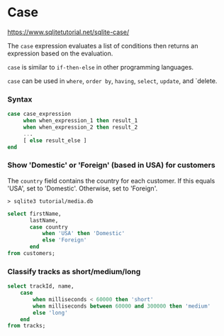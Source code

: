 # Case

https://www.sqlitetutorial.net/sqlite-case/

The `case` expression evaluates a list of conditions then returns an expression based on the evaluation.

`case` is similar to `if-then-else` in other programming languages.

`case` can be used in `where`, `order by`, `having`, `select`, `update`, and `delete.

### Syntax
```sql
case case_expression
     when when_expression_1 then result_1
     when when_expression_2 then result_2
     ...
     [ else result_else ]
end
```

### Show 'Domestic' or 'Foreign' (based in USA) for customers

The `country` field contains the country for each customer. If this equals 'USA', set to 'Domestic'. Otherwise, set to 'Foreign'.

`> sqlite3 tutorial/media.db`
```sql
select firstName,
       lastName,
       case country
           when 'USA' then 'Domestic'
           else 'Foreign'
       end
from customers;
```

### Classify tracks as short/medium/long
```sql
select trackId, name,
    case
        when milliseconds < 60000 then 'short'
        when milliseconds between 60000 and 300000 then 'medium'
        else 'long'
    end
from tracks;
```
